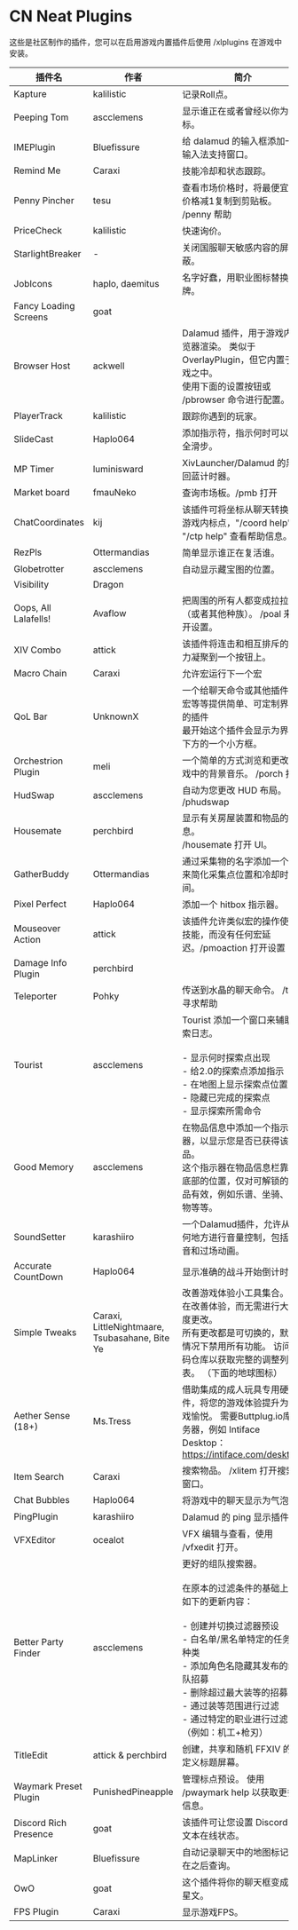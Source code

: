# CN Neat Plugins

这些是社区制作的插件，您可以在启用游戏内置插件后使用 /xlplugins 在游戏中安装。


| 插件名 | 作者 | 简介 |
|---------------|---------------|-----------------|
| Kapture | kalilistic | 记录Roll点。 |
| Peeping Tom | ascclemens | 显示谁正在或者曾经以你为目标。 |
| IMEPlugin | Bluefissure | 给 dalamud 的输入框添加一个输入法支持窗口。 |
| Remind Me | Caraxi | 技能冷却和状态跟踪。 |
| Penny Pincher | tesu | 查看市场价格时，将最便宜的价格减1复制到剪贴板。 /penny 帮助 |
| PriceCheck | kalilistic | 快速询价。 |
| StarlightBreaker | - | 关闭国服聊天敏感内容的屏蔽。 |
| JobIcons | haplo, daemitus | 名字好蠢，用职业图标替换名牌。 |
| Fancy Loading Screens | goat |  |
| Browser Host | ackwell | Dalamud 插件，用于游戏内浏览器渲染。 类似于 OverlayPlugin，但它内置于游戏之中。<br>使用下面的设置按钮或 /pbrowser 命令进行配置。 |
| PlayerTrack | kalilistic | 跟踪你遇到的玩家。 |
| SlideCast | Haplo064 | 添加指示符，指示何时可以安全滑步。 |
| MP Timer | luminisward | XivLauncher/Dalamud 的黑魔回蓝计时器。 |
| Market board | fmauNeko | 查询市场板。/pmb 打开 |
| ChatCoordinates | kij | 该插件可将坐标从聊天转换为游戏内标点，"/coord help" 或 "/ctp help" 查看帮助信息。 |
| RezPls | Ottermandias | 简单显示谁正在复活谁。 |
| Globetrotter | ascclemens | 自动显示藏宝图的位置。 |
| Visibility | Dragon |  |
| Oops, All Lalafells! | Avaflow | 把周围的所有人都变成拉拉肥（或者其他种族）。 /poal 来打开设置。 |
| XIV Combo | attick | 该插件将连击和相互排斥的能力凝聚到一个按钮上。 |
| Macro Chain | Caraxi | 允许宏运行下一个宏 |
| QoL Bar | UnknownX | 一个给聊天命令或其他插件、宏等等提供简单、可定制界面的插件<br>最开始这个插件会显示为界面下方的一个小方框。 |
| Orchestrion Plugin | meli | 一个简单的方式浏览和更改游戏中的背景音乐。 /porch 打开 |
| HudSwap | ascclemens | 自动为您更改 HUD 布局。 /phudswap |
| Housemate | perchbird | 显示有关房屋装置和物品的信息。<br>/housemate 打开 UI。 |
| GatherBuddy | Ottermandias | 通过采集物的名字添加一个 UI 来简化采集点位置和冷却时间。 |
| Pixel Perfect | Haplo064 | 添加一个 hitbox 指示器。 |
| Mouseover Action | attick | 该插件允许类似宏的操作使用技能，而没有任何宏延迟。/pmoaction 打开设置 |
| Damage Info Plugin | perchbird |  |
| Teleporter | Pohky | 传送到水晶的聊天命令。 /tp 寻求帮助 |
| Tourist | ascclemens | Tourist 添加一个窗口来辅助探索日志。<br><br>- 显示何时探索点出现<br>- 给2.0的探索点添加指示<br>- 在地图上显示探索点位置<br>- 隐藏已完成的探索点<br>- 显示探索所需命令 |
| Good Memory | ascclemens | 在物品信息中添加一个指示器，以显示您是否已获得该物品。<br>这个指示器在物品信息栏靠近底部的位置，仅对可解锁的物品有效，例如乐谱、坐骑、宠物等等。 |
| SoundSetter | karashiiro | 一个Dalamud插件，允许从任何地方进行音量控制，包括调音和过场动画。 |
| Accurate CountDown | Haplo064 | 显示准确的战斗开始倒计时。 |
| Simple Tweaks | Caraxi, LittleNightmaare, Tsubasahane, Bite Ye | 改善游戏体验小工具集合。 旨在改善体验，而无需进行大幅度更改。<br>所有更改都是可切换的，默认情况下禁用所有功能。 访问代码仓库以获取完整的调整列表。 （下面的地球图标） |
| Aether Sense (18+) | Ms.Tress | 借助集成的成人玩具专用硬件，将您的游戏体验提升为游戏愉悦。 需要Buttplug.io库服务器，例如 Intiface Desktop：https://intiface.com/desktop/ |
| Item Search | Caraxi | 搜索物品。 /xlitem 打开搜索窗口。 |
| Chat Bubbles | Haplo064 | 将游戏中的聊天显示为气泡。 |
| PingPlugin | karashiiro | Dalamud 的 ping 显示插件。 |
| VFXEditor | ocealot | VFX 编辑与查看，使用 /vfxedit 打开。 |
| Better Party Finder | ascclemens | 更好的组队搜索器。<br><br>在原本的过滤条件的基础上有如下的更新内容：<br><br>- 创建并切换过滤器预设<br>- 白名单/黑名单特定的任务和种类<br>- 添加角色名隐藏其发布的组队招募<br>- 删除超过最大装等的招募<br>- 通过装等范围进行过滤<br>- 通过特定的职业进行过滤（例如：机工+枪刃） |
| TitleEdit | attick & perchbird | 创建，共享和随机 FFXIV 的自定义标题屏幕。 |
| Waymark Preset Plugin | PunishedPineapple | 管理标点预设。 使用 /pwaymark help 以获取更多信息。 |
| Discord Rich Presence | goat | 该插件可让您设置 Discord 富文本在线状态。 |
| MapLinker | Bluefissure | 自动记录聊天中的地图标记并在之后查询。 |
| OwO | goat | 这个插件将你的聊天框变成火星文。 |
| FPS Plugin | Caraxi | 显示游戏FPS。 |